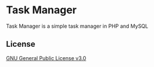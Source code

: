 # Task Manager
  Task Manager is a simple task manager in PHP and MySQL
  
## License
[GNU General Public License v3.0](https://github.com/euodeionomedeusuario/task-manager/blob/master/LICENSE)

  

